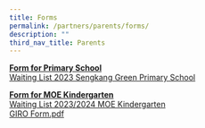```yaml
---
title: Forms
permalink: /partners/parents/forms/
description: ""
third_nav_title: Parents
---
```

<p><strong><u>Form for Primary School</u></strong><br><a href="https://go.gov.sg/skgpswaitinglist2023" target="_blank" rel="noopener">Waiting List 2023 Sengkang Green Primary School</a>

</p><p><strong><u>Form for MOE Kindergarten<br></u></strong><a href="https://www.form.gov.sg/63e32fc713cac10012e7edcf" target="_blank" rel="noopener">Waiting List 2023/2024 MOE Kindergarten</a><br><a href="https://drive.google.com/file/d/1EeHVw82yagPdjntnxky5SqfvttQuWyDn/view?usp=sharing">GIRO Form.pdf</a>&nbsp;</p>